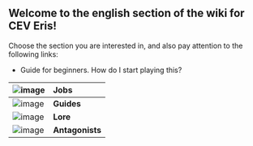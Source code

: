## Welcome to the english section of the wiki for CEV Eris!

Choose the section you are interested in, and also pay attention to the following links:
- Guide for beginners. How do I start playing this?

|![image](https://user-images.githubusercontent.com/9161564/32142243-125c8896-bca4-11e7-9158-3d5b8f0a9cc2.png)|**Jobs**|
|:---|:---|
|![image](https://user-images.githubusercontent.com/9161564/32142246-2c65f16e-bca4-11e7-97a5-1465b9deb54e.png)|**Guides**|
|![image](https://user-images.githubusercontent.com/9161564/32142254-41f7a5a4-bca4-11e7-87e8-6b07220202ef.png)|**Lore**|
|![image](https://user-images.githubusercontent.com/9161564/32142257-54437f30-bca4-11e7-8aa7-a52ba3a252a7.png)|**Antagonists**| 
